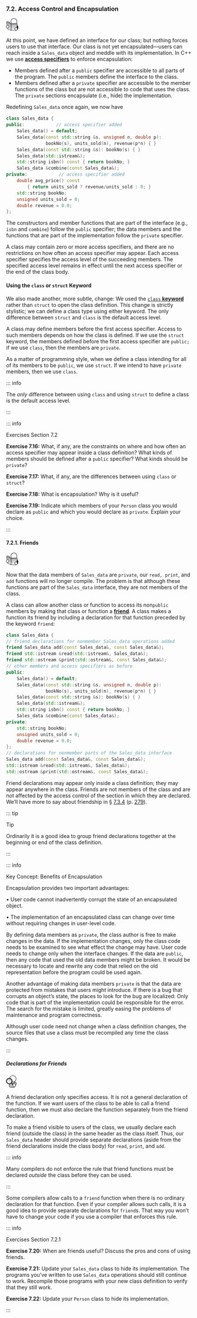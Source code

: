 <h3 id="filepos1833387"><a id="filepos1833420"></a>7.2. Access Control and Encapsulation</h3>
<img alt="Image" src="/images/00009.jpg"/>
<p>At this point, we have defined an interface for our class; but nothing forces users to use that interface. Our class is not yet encapsulated—users can reach inside a <code>Sales_data</code> object and meddle with its implementation. In C++ we use <strong><a href="080-defined_terms.html#filepos2054821" id="filepos1833906">access specifiers</a></strong> to enforce encapsulation:</p>
<ul><li>Members defined after a <code>public</code> specifier are accessible to all parts of the program. The <code>public</code> members define the interface to the class.</li><li>Members defined after a <code>private</code> specifier are accessible to the member functions of the class but are not accessible to code that uses the class. The <code>private</code> sections encapsulate (i.e., hide) the implementation.</li></ul>

<p>Redefining <code>Sales_data</code> once again, we now have</p>

```c++
class Sales_data {
public:            // access specifier added
    Sales_data() = default;
    Sales_data(const std::string &s, unsigned n, double p):
               bookNo(s), units_sold(n), revenue(p*n) { }
    Sales_data(const std::string &s): bookNo(s) { }
    Sales_data(std::istream&);
    std::string isbn() const { return bookNo; }
    Sales_data &combine(const Sales_data&);
private:            // access specifier added
    double avg_price() const
        { return units_sold ? revenue/units_sold : 0; }
    std::string bookNo;
    unsigned units_sold = 0;
    double revenue = 0.0;
};
```

<p>The constructors and member functions that are part of the interface (e.g., <code>isbn</code> and <code>combine</code>) follow the <code>public</code> specifier; the data members and the functions that are part of the implementation follow the <code>private</code> specifier.</p>
<p>A class may contain zero or more access specifiers, and there are no restrictions on how often an access specifier may appear. Each access specifier specifies the access level of the succeeding members. The specified access level remains in effect until the next access specifier or the end of the class body.</p>
<h4>Using the <code>class</code> or <code>struct</code> Keyword</h4>
<p>We also made another, more subtle, change: We used the <a href="080-defined_terms.html#filepos2056547" id="filepos1838019"><code>class</code>
<strong>keyword</strong></a> rather than <code>struct</code> to open the class definition. This change is strictly stylistic; we can define a class type using either keyword. The only difference between <code>struct</code> and <code>class</code> is the default access level.</p>
<p>A class may define members before the first access specifier. Access to such members depends on how the class is defined. If we use the <code>struct</code> keyword, the members defined before the first access specifier are <code>public;</code> if we use <code>class</code>, then the members are <code>private</code>.</p>
<p><a id="filepos1839330"></a>As a matter of programming style, when we define a class intending for all of its members to be <code>public</code>, we use <code>struct</code>. If we intend to have <code>private</code> members, then we use <code>class</code>.</p>

::: info
<p>The <em>only</em> difference between using <code>class</code> and using <code>struct</code> to define a class is the default access level.</p>
:::

::: info
<p>Exercises Section 7.2</p>
<p><strong>Exercise 7.16:</strong> What, if any, are the constraints on where and how often an access specifier may appear inside a class definition? What kinds of members should be defined after a <code>public</code> specifier? What kinds should be <code>private</code>?</p>
<p><strong>Exercise 7.17:</strong> What, if any, are the differences between using <code>class</code> or <code>struct</code>?</p>
<p><strong>Exercise 7.18:</strong> What is encapsulation? Why is it useful?</p>
<p><strong>Exercise 7.19:</strong> Indicate which members of your <code>Person</code> class you would declare as <code>public</code> and which you would declare as <code>private</code>. Explain your choice.</p>
:::

<h4 id="filepos1841962">7.2.1. Friends</h4>
<img alt="Image" src="/images/00009.jpg"/>
<p>Now that the data members of <code>Sales_data</code> are <code>private</code>, our <code>read, print</code>, and <code>add</code> functions will no longer compile. The problem is that although these functions are part of the <code>Sales_data</code> interface, they are not members of the class.</p>
<p>A class can allow another class or function to access its non<code>public</code> members by making that class or function a <strong><a href="080-defined_terms.html#filepos2061369" id="filepos1842929">friend</a></strong>. A class makes a function its friend by including a declaration for that function preceded by the keyword <code>friend</code>:</p>

```c++
class Sales_data {
// friend declarations for nonmember Sales_data operations added
friend Sales_data add(const Sales_data&, const Sales_data&);
friend std::istream &read(std::istream&, Sales_data&);
friend std::ostream &print(std::ostream&, const Sales_data&);
// other members and access specifiers as before
public:
    Sales_data() = default;
    Sales_data(const std::string &s, unsigned n, double p):
               bookNo(s), units_sold(n), revenue(p*n) { }
    Sales_data(const std::string &s): bookNo(s) { }
    Sales_data(std::istream&);
    std::string isbn() const { return bookNo; }
    Sales_data &combine(const Sales_data&);
private:
    std::string bookNo;
    unsigned units_sold = 0;
    double revenue = 0.0;
};
// declarations for nonmember parts of the Sales_data interface
Sales_data add(const Sales_data&, const Sales_data&);
std::istream &read(std::istream&, Sales_data&);
std::ostream &print(std::ostream&, const Sales_data&);
```

<p>Friend declarations may appear only inside a class definition; they may appear anywhere in the class. Friends are not members of the class and are not affected by the access control of the section in which they are declared. We’ll have more to say about friendship in § <a href="075-7.3._additional_class_features.html#filepos1906774">7.3.4</a> (p. <a href="075-7.3._additional_class_features.html#filepos1906774">279</a>).</p>

::: tip
<p>Tip</p>
<p>Ordinarily it is a good idea to group friend declarations together at the beginning or end of the class definition.</p>
:::

::: info
<p>Key Concept: Benefits of Encapsulation</p>
<p>Encapsulation provides two important advantages:</p>
<p>• User code cannot inadvertently corrupt the state of an encapsulated object.</p>
<p>• The implementation of an encapsulated class can change over time without requiring changes in user-level code.</p>
<p>By defining data members as <code>private</code>, the class author is free to make changes in the data. If the implementation changes, only the class code needs to be examined to see what effect the change may have. User code needs to change only when the interface changes. If the data are <code>public</code>, then any code that used the old data members might be broken. It would be necessary to locate and rewrite any code that relied on the old representation before the program could be used again.</p>
<p>Another advantage of making data members <code>private</code> is that the data are protected from mistakes that users might introduce. If there is a bug that corrupts an object’s state, the places to look for the bug are localized: Only code that is part of the implementation could be responsible for the error. The search for the mistake is limited, greatly easing the problems of maintenance and program correctness.</p>
<p>Although user code need not change when a class definition changes, the source files that use a class must be recompiled any time the class changes.</p>
:::

<h5>Declarations for Friends</h5>
<img alt="Image" src="/images/00011.jpg"/>
<p>A friend declaration only specifies access. It is not a general declaration of the function. If we want users of the class to be able to call a friend function, then we must also declare the function separately from the friend declaration.</p>
<p>To make a friend visible to users of the class, we usually declare each friend (outside the class) in the same header as the class itself. Thus, our <code>Sales_data</code> header should provide separate declarations (aside from the friend declarations inside the class body) for <code>read</code>, <code>print</code>, and <code>add</code>.</p>

::: info
<p>Many compilers do not enforce the rule that friend functions must be declared <em>outside</em> the class before they can be used.</p>
:::

<p><a id="filepos1850253"></a>Some compilers allow calls to a <code>friend</code> function when there is no ordinary declaration for that function. Even if your compiler allows such calls, it is a good idea to provide separate declarations for <code>friend</code>s. That way you won’t have to change your code if you use a compiler that enforces this rule.</p>

::: info
<p>Exercises Section 7.2.1</p>
<p><strong>Exercise 7.20:</strong> When are friends useful? Discuss the pros and cons of using friends.</p>
<p><strong>Exercise 7.21:</strong> Update your <code>Sales_data</code> class to hide its implementation. The programs you’ve written to use <code>Sales_data</code> operations should still continue to work. Recompile those programs with your new class definition to verify that they still work.</p>
<p><strong>Exercise 7.22:</strong> Update your <code>Person</code> class to hide its implementation.</p>
:::
